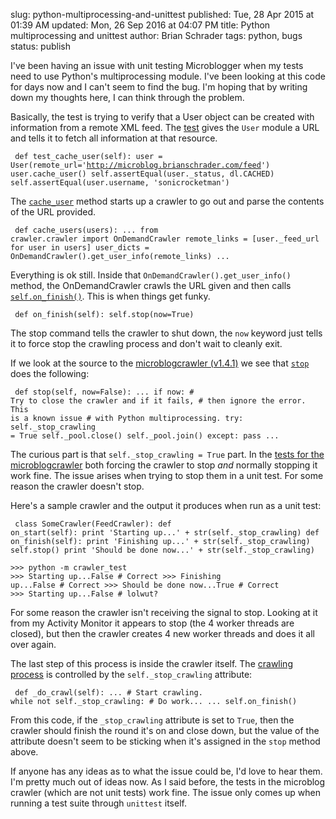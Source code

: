 slug: python-multiprocessing-and-unittest
published: Tue, 28 Apr 2015 at 01:39 AM
updated: Mon, 26 Sep 2016 at 04:07 PM
title: Python multiprocessing and unittest
author: Brian Schrader
tags: python, bugs
status: publish

I've been having an issue with unit testing Microblogger when my tests need to use Python's multiprocessing module. I've been looking at this code for days now and I can't seem to find the bug. I'm hoping that by writing down my thoughts here, I can think through the problem. 

Basically, the test is trying to verify that a User object can be created with information from a remote XML feed. The [test][test] gives the `User` module a URL and tells it to fetch all information at that resource.

[test]: https://github.com/Sonictherocketman/Microblogger/blob/master/test/user_test.py#L41

<code class="python"><pre>    def test_cache_user(self):
        user = User(remote_url='http://microblog.brianschrader.com/feed')
        user.cache_user()
        self.assertEqual(user._status, dl.CACHED)
        self.assertEqual(user.username, 'sonicrocketman')
 </pre></code>

The [`cache_user`][cu] method starts up a crawler to go out and parse the contents of the URL provided.

[cu]: https://github.com/Sonictherocketman/Microblogger/blob/master/feed/user.py#L84

<code class="python"><pre>    def cache_users(users):
        ...
        from crawler.crawler import OnDemandCrawler
        remote_links = [user._feed_url for user in users]
        user_dicts = OnDemandCrawler().get_user_info(remote_links)
        ...
</pre></code>

Everything is ok still. Inside that `OnDemandCrawler().get_user_info()` method, the OnDemandCrawler crawls the URL given and then calls [`self.on_finish()`][of]. This is when things get funky.

[of]: https://github.com/Sonictherocketman/Microblogger/blob/master/crawler/crawler.py#L71

<code class="python"><pre>    def on_finish(self):
        self.stop(now=True)
</pre></code>

The stop command tells the crawler to shut down, the `now` keyword just tells it to force stop the crawling process and don't wait to cleanly exit.

If we look at the source to the [microblogcrawler (v1.4.1)][1.4.1] we see that [`stop`][stop] does the following:

[stop]: https://github.com/Sonictherocketman/microblog_crawler/blob/master/microblogcrawler/crawler.py#L116

<code class="python"><pre>    def stop(self, now=False):
        ...
        if now:
            # Try to close the crawler and if it fails,
            # then ignore the error. This is a known issue
            # with Python multiprocessing.
            try:
                self._stop_crawling = True
                self._pool.close()
                self._pool.join()
            except:
                pass
        ...
</pre></code>

[1.4.1]: https://pypi.python.org/pypi/MicroblogCrawler/1.4.1

The curious part is that `self._stop_crawling = True` part. In the [tests for the microblogcrawler][mctests] both forcing the crawler to stop *and* normally stopping it work fine. The issue arises when trying to stop them in a unit test. For some reason the crawler doesn't stop. 

[mctests]: https://github.com/Sonictherocketman/microblog_crawler/tree/master/test

Here's a sample crawler and the output it produces when run as a unit test:

<code class="python"><pre>    class SomeCrawler(FeedCrawler):
        def on_start(self):
            print 'Starting up...' + str(self._stop_crawling)
        def on_finish(self):
            print 'Finishing up...' + str(self._stop_crawling)
            self.stop()
            print 'Should be done now...' + str(self._stop_crawling)
</pre></code>

<code class="python"><pre>\>\>\> python -m crawler_test
\>\>\> Starting up...False        # Correct
\>\>\> Finishing up...False       # Correct
\>\>\> Should be done now...True  # Correct
\>\>\> Starting up...False        # lolwut?
</pre></code>

For some reason the crawler isn't receiving the signal to stop. Looking at it from my Activity Monitor it appears to stop (the 4 worker threads are closed), but then the crawler creates 4 new worker threads and does it all over again. 

The last step of this process is inside the crawler itself. The [crawling process][cp] is controlled by the `self._stop_crawling` attribute:

[cp]: https://github.com/Sonictherocketman/microblog_crawler/blob/master/microblogcrawler/crawler.py#L184

<code class="python"><pre>    def _do_crawl(self):
        ...
        # Start crawling.
        while not self._stop_crawling:
            # Do work...
            ...
            self.on_finish()
</pre></code>

From this code, if the `_stop_crawling` attribute is set to `True`, then the crawler should finish the round it's on and close down, but the value of the attribute doesn't seem to be sticking when it's assigned in the `stop` method above.

If anyone has any ideas as to what the issue could be, I'd love to hear them. I'm pretty much out of ideas now. As I said before, the tests in the microblog crawler (which are not unit tests) work fine. The issue only comes up when running a test suite through `unittest` itself.

<link rel="stylesheet" href="http://yandex.st/highlightjs/8.0/styles/default.min.css">
<script src="http://yandex.st/highlightjs/8.0/highlight.min.js"></script>
<script>hljs.initHighlightingOnLoad();</script>
